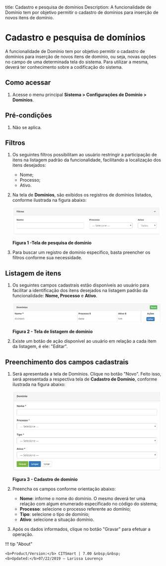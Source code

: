 title: Cadastro e pesquisa de domínios
Description: A funcionalidade de Domínio tem por objetivo permitir o cadastro de domínios para inserção de novos itens de domínio.
# Cadastro e pesquisa de domínios

A funcionalidade de Domínio tem por objetivo permitir o cadastro de domínios para inserção de novos itens de domínio, ou seja, 
novas opções no campo de uma determinada tela do sistema. Para utilizar a mesma, deverá ter conhecimento sobre a codificação do
sistema.

Como acessar
---------------

1. Acesse o menu principal **Sistema > Configurações de Domínio > Domínios**.

Pré-condições
---------------

1. Não se aplica.

Filtros
---------

1. Os seguintes filtros possibilitam ao usuário restringir a participação de itens na listagem padrão da funcionalidade, facilitando
a localização dos itens desejados:

    - Nome;
    - Processo;
    - Ativo.
    
2. Na tela de **Domínios**, são exibidos os registros de domínios listados, conforme ilustrada na figura abaixo:

    ![Pesquisa](images/domi.img1.png)
    
    **Figura 1 -Tela de pesquisa de domínio**
    
3. Para buscar um registro de domínio específico, basta preencher os filtros conforme sua necessidade.

Listagem de itens
-------------------

1. Os seguintes campos cadastrais estão disponíveis ao usuário para facilitar a identificação dos itens desejados na listagem
padrão da funcionalidade: **Nome, Processo** e **Ativo**.

    ![Listagem](images/domi.img2.png)
    
    **Figura 2 - Tela de listagem de domínio**
    
2. Existe um botão de ação disponível ao usuário em relação a cada item da listagem, é ele: "Editar".

Preenchimento dos campos cadastrais
-------------------------------------

1. Será apresentada a tela de Domínios. Clique no botão "Novo". Feito isso, será apresentada a respectiva tela de **Cadastro 
de Domínio**, conforme ilustrada na figura abaixo:

    ![Cadastro](images/domi.img3.png)
    
    **Figura 3 - Cadastro de domínio**
    
2. Preencha os campos conforme orientação abaixo:

    - **Nome**: informe o nome do domínio. O mesmo deverá ter uma relação com algum enumerado especificado no código do sistema;
    - **Processo**: selecione o processo referente ao domínio;
    - **Tipo**: selecione o tipo de domínio;
    - **Ativo**: selecione a situação domínio.
    
3. Após os dados informados, clique no botão "Gravar" para efetuar a operação.

!!! tip "About"

    <b>Product/Version:</b> CITSmart | 7.00 &nbsp;&nbsp;
    <b>Updated:</b>07/22/2019 – Larissa Lourenço
